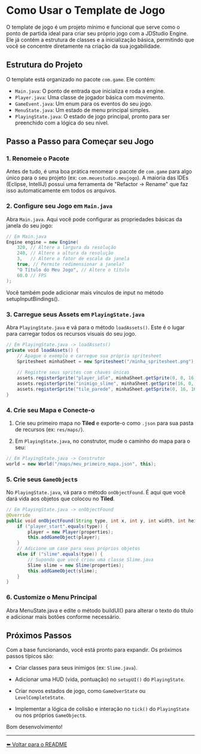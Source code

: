 # Como Usar o Template de Jogo

O template de jogo é um projeto mínimo e funcional que serve como o ponto de partida ideal para criar seu próprio jogo com a JDStudio Engine. Ele já contém a estrutura de classes e a inicialização básica, permitindo que você se concentre diretamente na criação da sua jogabilidade.

## Estrutura do Projeto

O template está organizado no pacote `com.game`. Ele contém:
-   `Main.java`: O ponto de entrada que inicializa e roda a engine.
-   `Player.java`: Uma classe de jogador básica com movimento.
-   `GameEvent.java`: Um enum para os eventos do seu jogo.
-   `MenuState.java`: Um estado de menu principal simples.
-   `PlayingState.java`: O estado de jogo principal, pronto para ser preenchido com a lógica do seu nível.

## Passo a Passo para Começar seu Jogo

### 1. Renomeie o Pacote
Antes de tudo, é uma boa prática renomear o pacote de `com.game` para algo único para o seu projeto (ex: `com.meuestudio.meujogo`). A maioria das IDEs (Eclipse, IntelliJ) possui uma ferramenta de "Refactor -> Rename" que faz isso automaticamente em todos os arquivos.

### 2. Configure seu Jogo em `Main.java`
Abra `Main.java`. Aqui você pode configurar as propriedades básicas da janela do seu jogo:
```java
// Em Main.java
Engine engine = new Engine(
    320, // Altere a largura da resolução
    240, // Altere a altura da resolução
    3,   // Altere o fator de escala da janela
    true, // Permite redimensionar a janela?
    "O Título do Meu Jogo", // Altere o título
    60.0 // FPS
);
```
Você também pode adicionar mais vínculos de input no método setupInputBindings().

### 3. Carregue seus Assets em `PlayingState.java`
Abra `PlayingState.java` e vá para o método `loadAssets()`. Este é o lugar para carregar todos os recursos visuais do seu jogo.
```java
// Em PlayingState.java -> loadAssets()
private void loadAssets() {
    // Apague o exemplo e carregue sua própria spritesheet
    Spritesheet minhaSheet = new Spritesheet("/minha_spritesheet.png");
    
    // Registre seus sprites com chaves únicas
    assets.registerSprite("player_idle", minhaSheet.getSprite(0, 0, 16, 16));
    assets.registerSprite("inimigo_slime", minhaSheet.getSprite(16, 0, 16, 16));
    assets.registerSprite("tile_parede", minhaSheet.getSprite(0, 16, 16, 16));
}
```

### 4. Crie seu Mapa e Conecte-o
1. Crie seu primeiro mapa no **Tiled** e exporte-o como `.json` para sua pasta de recursos (ex: `res/maps/`).

2. Em `PlayingState.java`, no construtor, mude o caminho do mapa para o seu:
```java
// Em PlayingState.java -> Construtor
world = new World("/maps/meu_primeiro_mapa.json", this);
```

### 5. Crie seus `GameObject`s
No `PlayingState.java`, vá para o método `onObjectFound`. É aqui que você dará vida aos objetos que colocou no **Tiled**.
```java
// Em PlayingState.java -> onObjectFound
@Override
public void onObjectFound(String type, int x, int y, int width, int height, JSONObject properties) {
    if ("player_start".equals(type)) {
        player = new Player(properties);
        this.addGameObject(player);
    } 
    // Adicione um case para seus próprios objetos
    else if ("slime".equals(type)) {
        // Supondo que você criou uma classe Slime.java
        Slime slime = new Slime(properties);
        this.addGameObject(slime);
    }
}
```
### 6. Customize o Menu Principal
Abra MenuState.java e edite o método buildUI() para alterar o texto do título e adicionar mais botões conforme necessário.

## Próximos Passos
Com a base funcionando, você está pronto para expandir. Os próximos passos típicos são:

- Criar classes para seus inimigos (ex: `Slime.java`).

- Adicionar uma HUD (vida, pontuação) no `setupUI()` do `PlayingState`.

- Criar novos estados de jogo, como `GameOverState` ou `LevelCompleteState`.

- Implementar a lógica de colisão e interação no `tick()` do `PlayingState` ou nos próprios `GameObject`s.

Bom desenvolvimento!

---
[⬅️ Voltar para o README](../README.md)